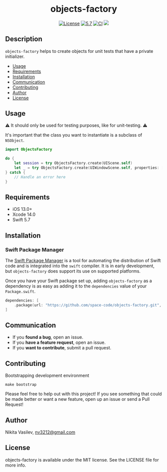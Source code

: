 <h1 align="center" style="margin-top: 0px;">objects-factory</h1>

<p align="center">
<a href="https://github.com/space-code/objects-factory/blob/main/LICENSE"><img alt="License" src="https://img.shields.io/github/license/space-code/objects-factory?style=flat"></a> 
<a href="https://developer.apple.com/swift"><img alt="5.7" src="https://img.shields.io/badge/language-Swift5.7-orange.svg"/></a>
<a href="https://github.com/space-code/objects-factory"><img alt="CI" src="https://github.com/space-code/objects-factory/actions/workflows/ci.yml/badge.svg?branch=main"></a>
<a href="https://github.com/apple/swift-package-manager" alt="objects-factory on Swift Package Manager" title="objects-factory on Swift Package Manager"><img src="https://img.shields.io/badge/Swift%20Package%20Manager-compatible-brightgreen.svg" /></a>
</p>

## Description
`objects-factory` helps to create objects for unit tests that have a private initializer.

- [Usage](#usage)
- [Requirements](#requirements)
- [Installation](#installation)
- [Communication](#communication)
- [Contributing](#contributing)
- [Author](#author)
- [License](#license)

## Usage

⚠️ It should only be used for testing purposes, like for unit-testing. ⚠️

It's important that the class you want to instantiate is a subclass of `NSObject`.

```swift
import ObjectsFactory

do {
    let session = try ObjectsFactory.create(UIScene.self)
    let _ = try ObjectsFactory.create(UIWindowScene.self, properties: ["session": session])
} catch {
    // Handle an error here
}
```

## Requirements
- iOS 13.0+
- Xcode 14.0
- Swift 5.7

## Installation
### Swift Package Manager

The [Swift Package Manager](https://swift.org/package-manager/) is a tool for automating the distribution of Swift code and is integrated into the `swift` compiler. It is in early development, but `objects-factory` does support its use on supported platforms.

Once you have your Swift package set up, adding `objects-factory` as a dependency is as easy as adding it to the `dependencies` value of your `Package.swift`.

```swift
dependencies: [
    .package(url: "https://github.com/space-code/objects-factory.git", .upToNextMajor(from: "1.0.0"))
]
```

## Communication
- If you **found a bug**, open an issue.
- If you **have a feature request**, open an issue.
- If you **want to contribute**, submit a pull request.

## Contributing
Bootstrapping development environment

```
make bootstrap
```

Please feel free to help out with this project! If you see something that could be made better or want a new feature, open up an issue or send a Pull Request!

## Author
Nikita Vasilev, nv3212@gmail.com

## License
objects-factory is available under the MIT license. See the LICENSE file for more info.

